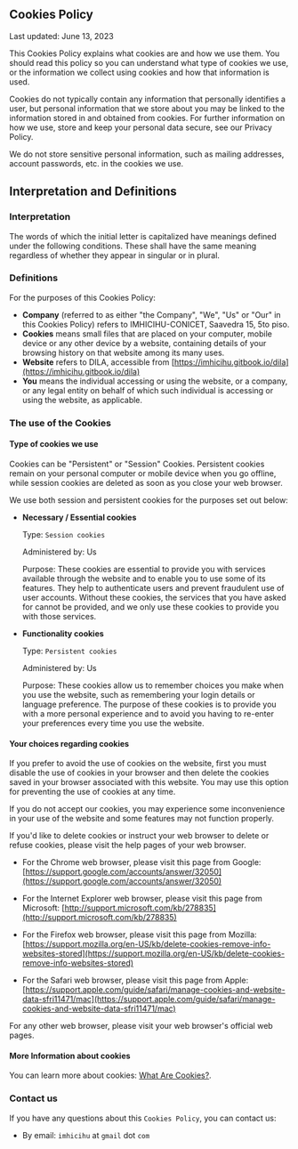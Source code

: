 ## Cookies Policy

Last updated: June 13, 2023

This Cookies Policy explains what cookies are and how we use them. You should read this policy so you can understand what type of cookies we use, or the information we collect using cookies and how that information is used. 

Cookies do not typically contain any information that personally identifies a user, but personal information that we store about you may be linked to the information stored in and obtained from cookies. For further information on how we use, store and keep your personal data secure, see our Privacy Policy.

We do not store sensitive personal information, such as mailing addresses, account passwords, etc. in the cookies we use.

## Interpretation and Definitions

### Interpretation

The words of which the initial letter is capitalized have meanings defined under the following conditions. These shall have the same meaning regardless of whether they appear in singular or in plural.

### Definitions

For the purposes of this Cookies Policy:

- __Company__ (referred to as either "the Company", "We", "Us" or "Our" in this Cookies Policy) refers to IMHICIHU-CONICET, Saavedra 15, 5to piso.
- __Cookies__ means small files that are placed on your computer, mobile device or any other device by a website, containing details of your browsing history on that website among its many uses.
- __Website__ refers to DILA, accessible from [https://imhicihu.gitbook.io/dila](https://imhicihu.gitbook.io/dila)
- __You__ means the individual accessing or using the website, or a company, or any legal entity on behalf of which such individual is accessing or using the website, as applicable.

### The use of the Cookies

#### Type of cookies we use

Cookies can be "Persistent" or "Session" Cookies. Persistent cookies remain on your personal computer or mobile device when you go offline, while session cookies are deleted as soon as you close your web browser.

We use both session and persistent cookies for the purposes set out below:

- __Necessary / Essential cookies__

   Type: `Session cookies`

   Administered by: Us

   Purpose: These cookies are essential to provide you with services available through the website and to enable you to use some of its features. They help to authenticate users and prevent fraudulent use of user accounts. Without these cookies, the services that you have asked for cannot be provided, and we only use these cookies to provide you with those services.

- __Functionality cookies__

   Type: `Persistent cookies`

   Administered by: Us

   Purpose: These cookies allow us to remember choices you make when you use the website, such as remembering your login details or language preference. The purpose of these cookies is to provide you with a more personal experience and to avoid you having to re-enter your preferences every time you use the website.




#### Your choices regarding cookies

If you prefer to avoid the use of cookies on the website, first you must disable the use of cookies in your browser and then delete the cookies saved in your browser associated with this website. You may use this option for preventing the use of cookies at any time.

If you do not accept our cookies, you may experience some inconvenience in your use of the website and some features may not function properly.

If you'd like to delete cookies or instruct your web browser to delete or refuse cookies, please visit the help pages of your web browser.

- For the Chrome web browser, please visit this page from Google: [https://support.google.com/accounts/answer/32050](https://support.google.com/accounts/answer/32050)

- For the Internet Explorer web browser, please visit this page from Microsoft: [http://support.microsoft.com/kb/278835](http://support.microsoft.com/kb/278835)

- For the Firefox web browser, please visit this page from Mozilla: [https://support.mozilla.org/en-US/kb/delete-cookies-remove-info-websites-stored](https://support.mozilla.org/en-US/kb/delete-cookies-remove-info-websites-stored)

- For the Safari web browser, please visit this page from Apple: [https://support.apple.com/guide/safari/manage-cookies-and-website-data-sfri11471/mac](https://support.apple.com/guide/safari/manage-cookies-and-website-data-sfri11471/mac)

For any other web browser, please visit your web browser's official web pages.

#### More Information about cookies

You can learn more about cookies: [What Are Cookies?](https://en.wikipedia.org/wiki/HTTP_cookie).

### Contact us

If you have any questions about this `Cookies Policy`, you can contact us:


- By email: `imhicihu` at `gmail` dot `com`
